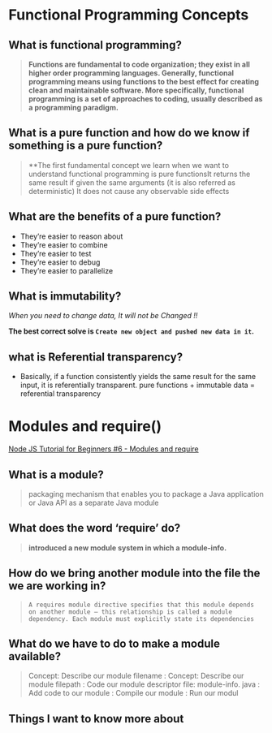 # Functional Programming Concepts 

## What is functional programming?

> **Functions are fundamental to code organization; they exist in all higher order programming languages. Generally, functional programming means using functions to the best effect for creating clean and maintainable software. More specifically, functional programming is a set of approaches to coding, usually described as a programming paradigm.**

## What is a pure function and how do we know if something is a pure function?

> **The first fundamental concept we learn when we want to understand functional programming is pure functionsIt returns the same result if given the same arguments (it is also referred as deterministic) It does not cause any observable side effects


## What are the benefits of a pure function?

* They’re easier to reason about
* They’re easier to combine
* They’re easier to test
* They’re easier to debug
* They’re easier to parallelize

## What is immutability?

*When you need to change data, It will not be Changed !!*

**The best correct solve is `Create new object and pushed new data in it`.**

## what is Referential transparency?

- Basically, if a function consistently yields the same result for the same input, it is referentially transparent. pure functions + immutable data = referential transparency

# Modules and require()

[Node JS Tutorial for Beginners #6 - Modules and require](https://www.youtube.com/watch?v=xHLd36QoS4k)

## What is a module?

>packaging mechanism that enables you to package a Java application or Java API as a separate Java module

## What does the word ‘require’ do?

>**introduced a new module system in which a module-info.**

## How do we bring another module into the file the we are working in?

>`A requires module directive specifies that this module depends on another module — this relationship is called a module dependency. Each module must explicitly state its dependencies`

## What do we have to do to make a module available?

>Concept: Describe our module filename : Concept: Describe our module filepath : Code our module descriptor file: module-info. java : Add code to our module : Compile our module : Run our modul

## Things I want to know more about
